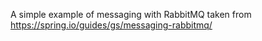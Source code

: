 A simple example of messaging with RabbitMQ taken from https://spring.io/guides/gs/messaging-rabbitmq/
